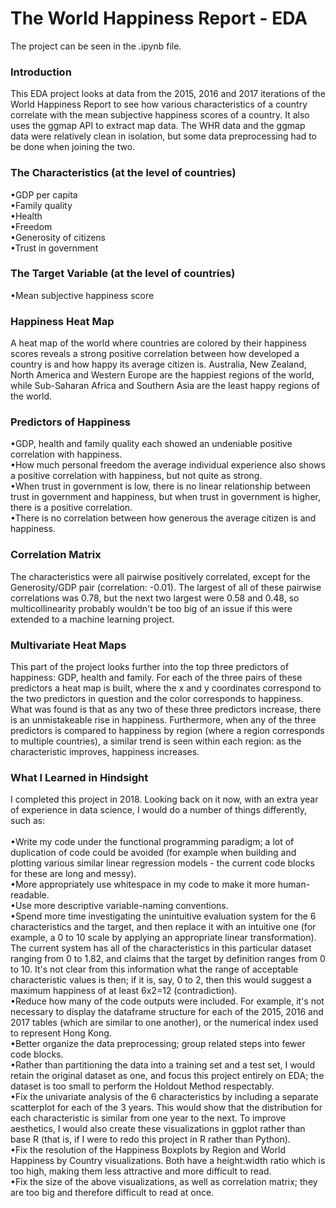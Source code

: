 # The World Happiness Report - EDA

The project can be seen in the .ipynb file.

### Introduction
This EDA project looks at data from the 2015, 2016 and 2017 iterations of the World Happiness Report to see how various characteristics of a country correlate with the mean subjective happiness scores of a country. It also uses the ggmap API to extract map data. The WHR data and the ggmap data were relatively clean in isolation, but some data preprocessing had to be done when joining the two.

### The Characteristics (at the level of countries) <br />
•GDP per capita <br />
•Family quality <br />
•Health <br />
•Freedom <br />
•Generosity  of citizens <br />
•Trust in government

### The Target Variable (at the level of countries)  <br />
•Mean subjective happiness score

### Happiness Heat Map
A heat map of the world where countries are colored by their happiness scores reveals a strong positive correlation between how developed a country is and how happy its average citizen is. Australia, New Zealand, North America and Western Europe are the happiest regions of the world, while Sub-Saharan Africa and Southern Asia are the least happy regions of the world.

### Predictors of Happiness
•GDP, health and family quality each showed an undeniable positive correlation with happiness. <br /> 
•How much personal freedom the average individual experience also shows a positive correlation with happiness, but not quite as strong. <br />
•When trust in government is low, there is no linear relationship between trust in government and happiness, but when trust in government is higher, there is a positive correlation. <br />
•There is no correlation between how generous the average citizen is and happiness.

### Correlation Matrix
The characteristics were all pairwise positively correlated, except for the Generosity/GDP pair (correlation: -0.01). The largest of all of these pairwise correlations was 0.78, but the next two largest were 0.58 and 0.48, so multicollinearity probably wouldn't be too big of an issue if this  were extended to a machine learning project.

### Multivariate Heat Maps
This part of the project looks further into the top three predictors of happiness: GDP, health and family. For each of the three pairs of these predictors a heat map is built, where the x and y coordinates correspond to the two predictors in question and the color corresponds to happiness. What was found is that as any two of these three predictors increase, there is an unmistakeable rise in happiness. Furthermore, when any of the three predictors is compared to happiness by region (where a region corresponds to multiple countries), a similar trend is seen within each region: as the characteristic improves, happiness increases.

### What I Learned in Hindsight
I completed this project in 2018. Looking back on it now, with an extra year of experience in data science, I would do a number of things differently, such as: <br /> <br />
•Write my code under the functional programming paradigm; a lot of duplication of code could be avoided (for example when building and plotting various similar linear regression models - the current code blocks for these are long and messy). <br />
•More appropriately use whitespace in my code to make it more human-readable. <br /> 
•Use more descriptive variable-naming conventions. <br /> 
•Spend more time investigating the unintuitive evaluation system for the 6 characteristics and the target, and then replace it with an intuitive one (for example, a 0 to 10 scale by applying an appropriate linear transformation). The current system has all of the characteristics in this particular dataset ranging from 0 to 1.82, and claims that the target by definition ranges from 0 to 10. It's not clear from this information what the range of acceptable characteristic values is then; if it is, say, 0 to 2, then this would suggest a maximum happiness of at least 6x2=12 (contradiction). <br />
•Reduce how many of the code outputs were included. For example, it's not necessary to display the dataframe structure for each of the 2015, 2016 and 2017 tables (which are similar to one another), or the numerical index used to represent Hong Kong. <br />
•Better organize the data preprocessing; group related steps into fewer code blocks. <br />
•Rather than partitioning the data into a training set and a test set, I would retain the original dataset as one, and focus this project entirely on EDA; the dataset is too small to perform the Holdout Method respectably. <br />
•Fix the univariate analysis of the 6 characteristics by including a separate scatterplot for each of the 3 years. This would show that the distribution for each characteristic is similar from one year to the next. To improve aesthetics, I would also create these visualizations in ggplot rather than base R (that is, if I were to redo this project in R rather than Python). <br />
•Fix the resolution of the Happiness Boxplots by Region and World Happiness by Country visualizations. Both have a height:width ratio which is too high, making them less attractive and more difficult to read. <br />
•Fix the size of the above visualizations, as well as correlation matrix; they are too big and therefore difficult to read at once.
